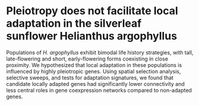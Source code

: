 # Pleiotropy does not facilitate local adaptation in the silverleaf sunflower Helianthus argophyllus

Populations of *H. argophyllus* exhibit bimodal life history strategies, with tall, late-flowering and short, early-flowering forms coexisting in close proximity. We hypothesized that local adaptation in these populations is influenced by highly pleiotropic genes. Using spatial selection analysis, selective sweeps, and tests for adaptation signatures, we found that candidate locally adapted genes had significantly lower connectivity and less central roles in gene coexpression networks compared to non-adapted genes.

